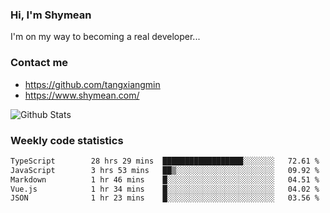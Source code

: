 ### Hi, I'm Shymean

I'm on my way to becoming a real developer...

### Contact me

- <https://github.com/tangxiangmin>
- <https://www.shymean.com/>

![Github Stats](https://github-readme-stats.vercel.app/api?username=tangxiangmin&show_icons=true&theme=dark)


###  Weekly code statistics

<!--START_SECTION:waka-->

```txt
TypeScript        28 hrs 29 mins  ██████████████████░░░░░░░   72.61 %
JavaScript        3 hrs 53 mins   ██▒░░░░░░░░░░░░░░░░░░░░░░   09.92 %
Markdown          1 hr 46 mins    █░░░░░░░░░░░░░░░░░░░░░░░░   04.51 %
Vue.js            1 hr 34 mins    █░░░░░░░░░░░░░░░░░░░░░░░░   04.02 %
JSON              1 hr 23 mins    █░░░░░░░░░░░░░░░░░░░░░░░░   03.56 %
```

<!--END_SECTION:waka-->